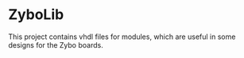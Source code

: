 # ZyboLib
This project contains vhdl files for modules, which are useful in some designs for the Zybo boards.
